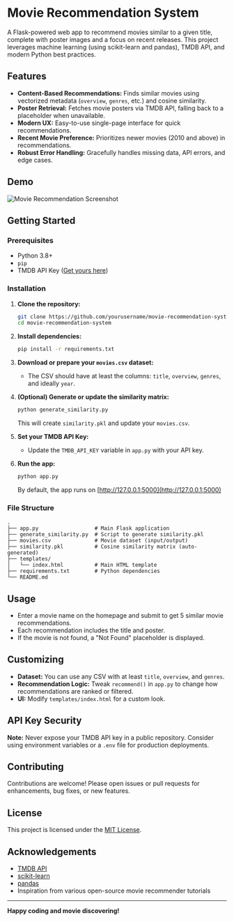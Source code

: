 # Movie Recommendation System

A Flask-powered web app to recommend movies similar to a given title, complete with poster images and a focus on recent releases. This project leverages machine learning (using scikit-learn and pandas), TMDB API, and modern Python best practices.

## Features

- **Content-Based Recommendations:** Finds similar movies using vectorized metadata (`overview`, `genres`, etc.) and cosine similarity.
- **Poster Retrieval:** Fetches movie posters via TMDB API, falling back to a placeholder when unavailable.
- **Modern UX:** Easy-to-use single-page interface for quick recommendations.
- **Recent Movie Preference:** Prioritizes newer movies (2010 and above) in recommendations.
- **Robust Error Handling:** Gracefully handles missing data, API errors, and edge cases.

## Demo

![Movie Recommendation Screenshot](https://via.placeholder.com/800x400?text=Demo+Screenshot)

## Getting Started

### Prerequisites

- Python 3.8+
- `pip`
- TMDB API Key ([Get yours here](https://www.themoviedb.org/documentation/api))

### Installation

1. **Clone the repository:**
   ```bash
   git clone https://github.com/yourusername/movie-recommendation-system.git
   cd movie-recommendation-system
   ```

2. **Install dependencies:**
   ```bash
   pip install -r requirements.txt
   ```

3. **Download or prepare your `movies.csv` dataset:**
   - The CSV should have at least the columns: `title`, `overview`, `genres`, and ideally `year`.

4. **(Optional) Generate or update the similarity matrix:**
   ```bash
   python generate_similarity.py
   ```
   This will create `similarity.pkl` and update your `movies.csv`.

5. **Set your TMDB API Key:**
   - Update the `TMDB_API_KEY` variable in `app.py` with your API key.

6. **Run the app:**
   ```bash
   python app.py
   ```
   By default, the app runs on [http://127.0.0.1:5000](http://127.0.0.1:5000)

### File Structure

```
.
├── app.py                  # Main Flask application
├── generate_similarity.py  # Script to generate similarity.pkl
├── movies.csv              # Movie dataset (input/output)
├── similarity.pkl          # Cosine similarity matrix (auto-generated)
├── templates/
│   └── index.html          # Main HTML template
├── requirements.txt        # Python dependencies
└── README.md
```

## Usage

- Enter a movie name on the homepage and submit to get 5 similar movie recommendations.
- Each recommendation includes the title and poster.
- If the movie is not found, a "Not Found" placeholder is displayed.

## Customizing

- **Dataset:** You can use any CSV with at least `title`, `overview`, and `genres`.
- **Recommendation Logic:** Tweak `recommend()` in `app.py` to change how recommendations are ranked or filtered.
- **UI:** Modify `templates/index.html` for a custom look.

## API Key Security

**Note:** Never expose your TMDB API key in a public repository. Consider using environment variables or a `.env` file for production deployments.

## Contributing

Contributions are welcome! Please open issues or pull requests for enhancements, bug fixes, or new features.

## License

This project is licensed under the [MIT License](LICENSE).

## Acknowledgements

- [TMDB API](https://www.themoviedb.org/documentation/api)
- [scikit-learn](https://scikit-learn.org/)
- [pandas](https://pandas.pydata.org/)
- Inspiration from various open-source movie recommender tutorials

---

**Happy coding and movie discovering!**